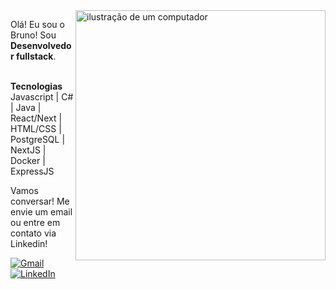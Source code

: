 <img src="https://raw.githubusercontent.com/MicaelliMedeiros/micaellimedeiros/master/image/computer-illustration.png" alt="ilustração de um computador" min-width="400px" max-width="400px" width="400px" align="right">

<p align="left"> 
  Olá! Eu sou o Bruno! Sou <strong>Desenvolvedor fullstack</strong>.<br><br>
</p>

<p align="left">
  <strong>Tecnologias</strong><br>
  Javascript | C# | Java | React/Next | HTML/CSS | PostgreSQL | NextJS | Docker | ExpressJS
</p>

<p align="left">
  Vamos conversar! Me envie um email ou entre em contato via Linkedin!
</p>

<p align="left">
  <a href="#" title="Gmail">
  <img src="https://img.shields.io/badge/-Gmail-FF0000?style=flat-square&labelColor=FF0000&logo=gmail&logoColor=white&link=LINK-DO-SEU-GMAIL" alt="Gmail"/></a>
  <a href="#" title="LinkedIn">
  <img src="https://img.shields.io/badge/-Linkedin-0e76a8?style=flat-square&logo=Linkedin&logoColor=white&link=LINK-DO-SEU-LINKEDIN" alt="LinkedIn"/></a>
</p>
